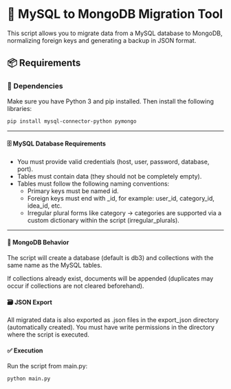 # 💾 MySQL to MongoDB Migration Tool

This script allows you to migrate data from a MySQL database to MongoDB, normalizing foreign keys and generating a backup in JSON format.

## 📦 Requirements

### 🔧 Dependencies

Make sure you have Python 3 and pip installed. Then install the following libraries:

```bash
pip install mysql-connector-python pymongo
```
---

#### 🗄️ MySQL Database Requirements
- You must provide valid credentials (host, user, password, database, port).
- Tables must contain data (they should not be completely empty).
- Tables must follow the following naming conventions:
	- Primary keys must be named id.
	- Foreign keys must end with _id, for example: user_id, category_id, idea_id, etc.
	- Irregular plural forms like category -> categories are supported via a custom dictionary within the script (irregular_plurals).

---

#### 🧬 MongoDB Behavior
The script will create a database (default is db3) and collections with the same name as the MySQL tables.

If collections already exist, documents will be appended (duplicates may occur if collections are not cleared beforehand).

#### 🗃️ JSON Export
All migrated data is also exported as .json files in the export_json directory (automatically created). You must have write permissions in the directory where the script is executed.

#### ✅ Execution
Run the script from main.py:

```bash
python main.py
```
